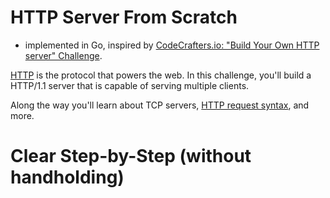 # HTTP Server From Scratch
- implemented in Go, inspired by [CodeCrafters.io: "Build Your Own HTTP server" Challenge](https://app.codecrafters.io/courses/http-server/overview).

[HTTP](https://en.wikipedia.org/wiki/Hypertext_Transfer_Protocol) is the protocol that powers the web. In this challenge, you'll build a HTTP/1.1 server that is capable of serving multiple clients.

Along the way you'll learn about TCP servers, [HTTP request syntax](https://www.w3.org/Protocols/rfc2616/rfc2616-sec5.html), and more.

# Clear Step-by-Step (without handholding)
